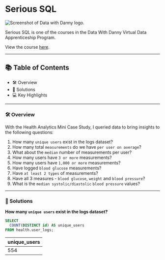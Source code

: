 # Serious SQL

![Screenshot of Data with Danny logo.](https://user-images.githubusercontent.com/81607668/128655887-038f2b02-0e9d-44b0-b632-594134bf3d56.png)

Serious SQL is one of the courses in the Data With Danny Virtual Data Apprenticeship Program.

View the course [here](https://www.datawithdanny.com/courses/serious-sql).

-------------------------------------

## 📚 Table of Contents
- 🛠️ Overview
- 🚀 Solutions
- 💻 Key Highlights

--------------------------------------

### 🛠️ Overview

With the Health Analytics Mini Case Study, I queried data to bring insights to the following questions:

1. How many `unique users` exist in the logs dataset?
2. How many total `measurements` do we have `per user on average`?
3. What about the `median` number of measurements per user?
4. How many users have `3 or more` measurements?
5. How many users have `1,000 or more` measurements?
6. Have logged `blood glucose` measurements?
7. Have `at least 2 types` of measurements?
8. Have all 3 measures - `blood glucose`, `weight` and `blood pressure`?
9. What is the `median systolic/diastolic` `blood pressure` values?

-----------------------------------------

### 🚀 Solutions

**How many `unique users` exist in the logs dataset?**

```sql
SELECT
  COUNT(DISTINCT id) AS unique_users
FROM health.user_logs;
```

|unique_users                            |
|----------------------------------------|
|554                                     |
